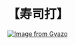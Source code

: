 # 【寿司打】 #

[![Image from Gyazo](https://i.gyazo.com/d5c4234d6ffe1210b80ad01e4e9d8eab.jpg)](https://gyazo.com/d5c4234d6ffe1210b80ad01e4e9d8eab)
